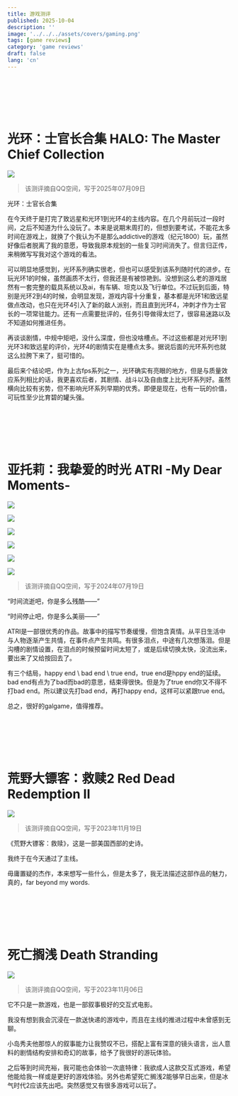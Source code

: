 ```yaml
---
title: 游戏测评
published: 2025-10-04
description: ''
image: '../../../assets/covers/gaming.png'
tags: [game reviews]
category: 'game reviews'
draft: false 
lang: 'cn'
---
```


&nbsp;

&nbsp;

&nbsp;

# 光环：士官长合集 HALO: The Master Chief Collection

![](images/halo.jpeg)

>该测评摘自QQ空间，写于2025年07月09日

光环：士官长合集

在今天终于是打完了致远星和光环1到光环4的主线内容。在几个月前玩过一段时间，之后不知道为什么没玩了。本来是说期末周打的，但想到要考试，不能花太多时间在游戏上，就换了个我认为不是那么addictive的游戏（纪元1800）玩，虽然好像后者脱离了我的意愿，导致我原本规划的一些复习时间消失了。但言归正传，来稍微写写我对这个游戏的看法。

可以明显地感觉到，光环系列确实很老，但也可以感受到该系列随时代的进步。在玩光环1的时候，虽然画质不太行，但我还是有被惊艳到。没想到这么老的游戏居然有一套完整的载具系统以及ai，有车辆、坦克以及飞行单位。不过玩到后面，特别是光环2到4的时候，会明显发现，游戏内容十分重复，基本都是光环1和致远星做点改动，也只在光环4引入了新的敌人派别，而且直到光环4，冲刺才作为士官长的一项常驻能力。还有一点需要批评的，任务引导做得太烂了，很容易迷路以及不知道如何推进任务。

再谈谈剧情，中规中矩吧，没什么深度，但也没啥槽点。不过这些都是对光环1到光环3和致远星的评价，光环4的剧情实在是槽点太多。据说后面的光环系列也就这么拉胯下来了，挺可惜的。

最后来个结论吧，作为上古fps系列之一，光环确实有亮眼的地方，但是与质量效应系列相比的话，我更喜欢后者，其剧情、战斗以及自由度上比光环系列好。虽然横向比较有劣势，但不影响光环系列早期的优秀。即便是现在，也有一玩的价值，可玩性至少比育碧的罐头强。

&nbsp;

&nbsp;

&nbsp;

# 亚托莉：我挚爱的时光 ATRI -My Dear Moments-

![](images/atri1.jpeg)

![](images/atri2.jpeg)

![](images/atri3.jpeg)

![](images/atri4.jpeg)

![](images/atri5.jpeg)

![](images/atri6.jpeg)

>该测评摘自QQ空间，写于2024年07月19日

“时间流逝吧，你是多么残酷——”

“时间停止吧，你是多么美丽——”

ATRI是一部很优秀的作品。故事中的描写节奏缓慢，但饱含真情。从平日生活中与人物逐渐产生共情，在事件点产生共鸣。有很多泪点，中途有几次想落泪。但是沟槽的剧情设置，在泪点的时候预留时间太短了，或是后续切换太快，没流出来，要出来了又给按回去了。

有三个结局，happy end \ bad end \ true end，true end是hppy end的延续。bad end有点为了bad而bad的意思，结束得很快。但是为了true end你又不得不打bad end。所以建议先打bad end，再打happy end，这样可以紧跟true end。

总之，很好的galgame，值得推荐。

&nbsp;

&nbsp;

&nbsp;

# 荒野大镖客：救赎2 Red Dead Redemption II

![](images/red_dead_redemption.jpeg)

>该测评摘自QQ空间，写于2023年11月19日

《荒野大镖客：救赎》，这是一部美国西部的史诗。

我终于在今天通过了主线。

毋庸置疑的杰作，本来想写一些什么，但是太多了，我无法描述这部作品的魅力，真的，far beyond my words.

&nbsp;

&nbsp;

&nbsp;

# 死亡搁浅 Death Stranding

![](images/death_stranding.jpeg)

>该测评摘自QQ空间，写于2023年11月06日

它不只是一款游戏，也是一部叙事极好的交互式电影。

我没有想到我会沉浸在一款送快递的游戏中，而且在主线的推进过程中未曾感到无聊。

小岛秀夫他那惊人的叙事能力让我赞叹不已，搭配上富有深意的镜头语言，出人意料的剧情结构安排和奇幻的故事，给予了我很好的游玩体验。

之后等到时间充裕，我可能也会体验一次底特律：我欲成人这款交互式游戏，希望他能给我一样或是更好的游戏体验。另外也希望死亡搁浅2能够早日出来，但是冰气时代2应该先出吧。突然感觉又有很多游戏可以玩了。